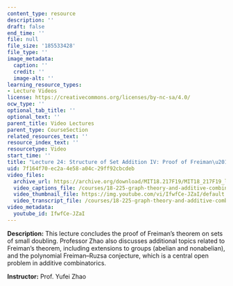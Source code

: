 ```yaml
---
content_type: resource
description: ''
draft: false
end_time: ''
file: null
file_size: '185533428'
file_type: ''
image_metadata:
  caption: ''
  credit: ''
  image-alt: ''
learning_resource_types:
- Lecture Videos
license: https://creativecommons.org/licenses/by-nc-sa/4.0/
ocw_type: ''
optional_tab_title: ''
optional_text: ''
parent_title: Video Lectures
parent_type: CourseSection
related_resources_text: ''
resource_index_text: ''
resourcetype: Video
start_time: ''
title: "Lecture 24: Structure of Set Addition IV: Proof of Freiman\u2019s Theorem"
uid: 7f164f70-ec2a-4e58-a04c-29ff92cbcdeb
video_files:
  archive_url: https://archive.org/download/MIT18.217F19/MIT18_217F19_lec24_300k.mp4
  video_captions_file: /courses/18-225-graph-theory-and-additive-combinatorics-fall-2023/IfwfCe-JZaI_captions.vtt
  video_thumbnail_file: https://img.youtube.com/vi/IfwfCe-JZaI/default.jpg
  video_transcript_file: /courses/18-225-graph-theory-and-additive-combinatorics-fall-2023/IfwfCe-JZaI_transcript.pdf
video_metadata:
  youtube_id: IfwfCe-JZaI
---
```

**Description:** This lecture concludes the proof of Freiman’s theorem on sets of small doubling. Professor Zhao also discusses additional topics related to Freiman’s theorem, including extensions to groups (abelian and nonabelian), and the polynomial Freiman–Ruzsa conjecture, which is a central open problem in additive combinatorics.

**Instructor:** Prof. Yufei Zhao